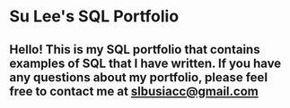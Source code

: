 # Su Lee's SQL Portfolio
## Hello! This is my SQL portfolio that contains examples of SQL that I have written. If you have any questions about my portfolio, please feel free to contact me at slbusiacc@gmail.com
